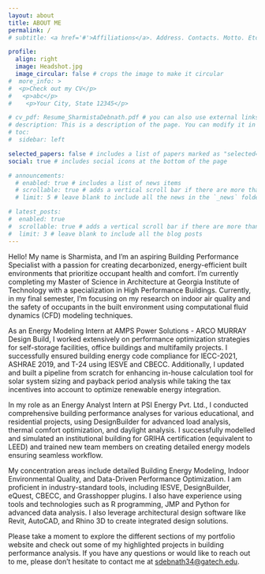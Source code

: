 ```yaml
---
layout: about
title: ABOUT ME
permalink: /
# subtitle: <a href='#'>Affiliations</a>. Address. Contacts. Motto. Etc.

profile:
  align: right
  image: Headshot.jpg
  image_circular: false # crops the image to make it circular
#  more_info: >
#  <p>Check out my CV</p>
#   <p>abc</p>
#    <p>Your City, State 12345</p>

# cv_pdf: Resume_SharmistaDebnath.pdf # you can also use external links here
# description: This is a description of the page. You can modify it in '_pages/cv.md'. You can also change or remove the top pdf download button.
# toc:
#  sidebar: left

selected_papers: false # includes a list of papers marked as "selected={true}"
social: true # includes social icons at the bottom of the page

# announcements:
  # enabled: true # includes a list of news items
  # scrollable: true # adds a vertical scroll bar if there are more than 3 news items
  # limit: 5 # leave blank to include all the news in the `_news` folder

# latest_posts:
#  enabled: true
#  scrollable: true # adds a vertical scroll bar if there are more than 3 new posts items
#  limit: 3 # leave blank to include all the blog posts
---
```


<style>
  .post article{
    text-align: justify;
    color: #777777776666666
  }
  
  .content-wrapper {
    overflow: hidden;
  }
  
  .profile.float-right {
    margin-left: 1.25rem;
    margin-bottom: 1rem;
  }
  
  @media (max-width: 400px) {
    .profile {
      float: none !important;
      width: 100% !important;
      margin: 0 0 1rem 0 !important;
      text-align: center;
    }
  }
</style>

Hello! My name is Sharmista, and I’m an aspiring Building Performance Specialist with a passion for creating decarbonized, energy-efficient built environments that prioritize occupant health and comfort. I’m currently completing my Master of Science in Architecture at Georgia Institute of Technology with a specialization in High Performance Buildings. Currently, in my final semester, I’m focusing on my research on  indoor air quality and the safety of occupants in the built environment using computational fluid dynamics (CFD) modeling techniques.

As an Energy Modeling Intern at AMPS Power Solutions - ARCO MURRAY Design Build, I worked extensively on performance optimization strategies for self-storage facilities, office buildings and multifamily projects. I successfully ensured building energy code compliance for IECC-2021, ASHRAE 2019, and T-24 using IESVE and CBECC. Additionally, I updated and built a pipeline from scratch for enhancing in-house calculation tool for solar system sizing and payback period analysis while taking the tax incentives into account to optimize renewable energy integration. 

In my role as an Energy Analyst Intern at PSI Energy Pvt. Ltd., I conducted comprehensive building performance analyses for various educational, and residential projects, using DesignBuilder for advanced load analysis, thermal comfort optimization, and daylight analysis. I successfully modelled and simulated an institutional building for GRIHA certification (equivalent to LEED) and trained new team members on creating detailed energy models ensuring seamless workflow.

My concentration areas include detailed Building Energy Modeling, Indoor Environmental Quality, and Data-Driven Performance Optimization. I am proficient in industry-standard tools, including IESVE, DesignBuilder, eQuest, CBECC, and Grasshopper plugins. I also have experience using tools and technologies such as R programming, JMP and Python for advanced data analysis.  I also leverage architectural design software like Revit, AutoCAD, and Rhino 3D to create integrated design solutions.

Please take a moment to explore the different sections of my portfolio website and check out some of my highlighted projects in building performance analysis. If you have any questions or would like to reach out to me, please don’t hesitate to contact me at [sdebnath34@gatech.edu](sdebnath34@gatech.edu). 

